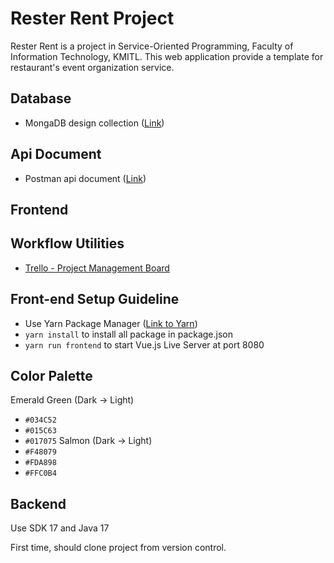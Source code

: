 # Rester Rent Project

Rester Rent is a project in Service-Oriented Programming, Faculty of Information Technology, KMITL. This web application provide a template for restaurant's event organization service.

## Database

- MongaDB design collection ([Link](https://docs.google.com/spreadsheets/d/1cJCTlVGoJx0i0lNmKZo-czlYQ2V0G2wQmDEtPqYuPM4/edit?usp=sharing))

## Api Document

- Postman api document ([Link](https://documenter.getpostman.com/view/14185907/UVJeEFff))

## Frontend

## Workflow Utilities

- [Trello - Project Management Board](https://trello.com/b/gaNjzTMl/resterrent)

## Front-end Setup Guideline

- Use Yarn Package Manager ([Link to Yarn](https://classic.yarnpkg.com/lang/en/docs/install/#mac-stable))
- `yarn install` to install all package in package.json
- `yarn run frontend` to start Vue.js Live Server at port 8080

## Color Palette

Emerald Green (Dark -> Light)

- `#034C52`
- `#015C63`
- `#017075`
  Salmon (Dark -> Light)
- `#F48079`
- `#FDA898`
- `#FFC0B4`

## Backend



Use SDK 17 and Java 17

First time, should clone project from version control.
